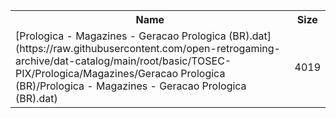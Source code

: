 <table>
<tr><th>Name</th><th>Size</th></tr>
<tr><td>
[Prologica - Magazines - Geracao Prologica (BR).dat](https://raw.githubusercontent.com/open-retrogaming-archive/dat-catalog/main/root/basic/TOSEC-PIX/Prologica/Magazines/Geracao Prologica (BR)/Prologica - Magazines - Geracao Prologica (BR).dat)
</td><td>4019</td></tr>
</table>

